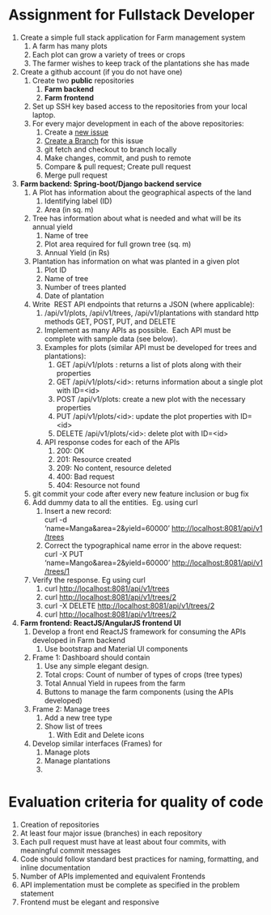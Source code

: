 # Assignment for Fullstack Developer

1.  Create a simple full stack application for Farm management system
    1.  A farm has many plots
    2.  Each plot can grow a variety of trees or crops
    3.  The farmer wishes to keep track of the plantations she has made
2.  Create a github account (if you do not have one)
    1.  Create two **public** repositories
        1.  **Farm backend**
        2.  **Farm frontend**
    2.  Set up SSH key based access to the repositories from your local laptop.
    3.  For every major development in each of the above repositories:
        1.  Create a [new issue](https://docs.github.com/en/issues/tracking-your-work-with-issues/creating-an-issue)
        2.  [Create a Branch](https://docs.github.com/en/issues/tracking-your-work-with-issues/linking-a-pull-request-to-an-issue#manually-linking-a-pull-request-or-branch-to-an-issue-using-the-issue-sidebar) for this issue
        3.  git fetch and checkout to branch locally
        4.  Make changes, commit, and push to remote
        5.  Compare & pull request; Create pull request
        6.  Merge pull request
3.  **Farm backend: Spring-boot/Django backend service**
    1.  A Plot has information about the geographical aspects of the land
        1.  Identifying label (ID)
        2.  Area (in sq. m)
    2.  Tree has information about what is needed and what will be its annual yield
        1.  Name of tree
        2.  Plot area required for full grown tree (sq. m)
        3.  Annual Yield (in Rs)
    3.  Plantation has information on what was planted in a given plot
        1.  Plot ID
        2.  Name of tree
        3.  Number of trees planted
        4.  Date of plantation
    4.  Write  REST API endpoints that returns a JSON (where applicable):
        1.  /api/v1/plots, /api/v1/trees, /api/v1/plantations with standard http methods GET, POST, PUT, and DELETE
        2.  Implement as many APIs as possible.  Each API must be complete with sample data (see below).
        3.  Examples for plots (similar API must be developed for trees and plantations):
            1.  GET /api/v1/plots : returns a list of plots along with their properties
            2.  GET /api/v1/plots/\<id>: returns information about a single plot with ID=\<id>
            3.  POST /api/v1/plots: create a new plot with the necessary properties
            4.  PUT /api/v1/plots/\<id>: update the plot properties with ID=\<id>
            5.  DELETE /api/v1/plots/\<id>: delete plot with ID=\<id>
        4.  API response codes for each of the APIs
            1.  200: OK
            2.  201: Resource created
            3.  209: No content, resource deleted
            4.  400: Bad request
            5.  404: Resource not found
    5.  git commit your code after every new feature inclusion or bug fix
    6.  Add dummy data to all the entities.  Eg. using curl
        1.  Insert a new record:  
            curl -d ‘name=Manga&area=2&yield=60000’ [http://localhost:8081/api/v1/trees](http://localhost:8081/api/v1/trees)
        2.  Correct the typographical name error in the above request:   
            curl -X PUT ‘name=Mango&area=2&yield=60000’ [http://localhost:8081/api/v1/trees/1](http://localhost:8081/api/v1/trees/1)
    7.  Verify the response. Eg using curl
        1.  curl [http://localhost:8081/api/v1/trees](http://localhost:8081/api/v1/trees) 
        2.  curl [http://localhost:8081/api/v1/trees/2](http://localhost:8081/api/v1/trees/2) 
        3.  curl -X DELETE [http://localhost:8081/api/v1/trees/2](http://localhost:8081/api/v1/trees/2) 
        4.  curl [http://localhost:8081/api/v1/trees/2](http://localhost:8081/api/v1/trees/2)
4.  **Farm frontend: ReactJS/AngularJS frontend UI**
    1.  Develop a front end ReactJS framework for consuming the APIs developed in Farm backend
        1.  Use bootstrap and Material UI components
    2.  Frame 1: Dashboard should contain
        1.  Use any simple elegant design. 
        2.  Total crops: Count of number of types of crops (tree types)
        3.  Total Annual Yield in rupees from the farm
        4.  Buttons to manage the farm components (using the APIs developed)
    3.  Frame 2: Manage trees
        1.  Add a new tree type
        2.  Show list of trees
            1.  With Edit and Delete icons
    4.  Develop similar interfaces (Frames) for
        1.  Manage plots
        2.  Manage plantations
        3.  

# Evaluation criteria for quality of code
1. Creation of repositories
2. At least four major issue (branches) in each repository
3. Each pull request must have at least about four commits, with meaningful commit messages
4. Code should follow standard best practices for naming, formatting, and inline documentation
5. Number of APIs implemented and equivalent Frontends
6. API implementation must be complete as specified in the problem statement
7. Frontend must be elegant and responsive



